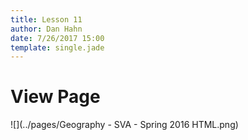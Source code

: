 ```yaml
---
title: Lesson 11
author: Dan Hahn
date: 7/26/2017 15:00
template: single.jade
---
```


# View Page

![](../pages/Geography - SVA - Spring 2016 HTML.png)
